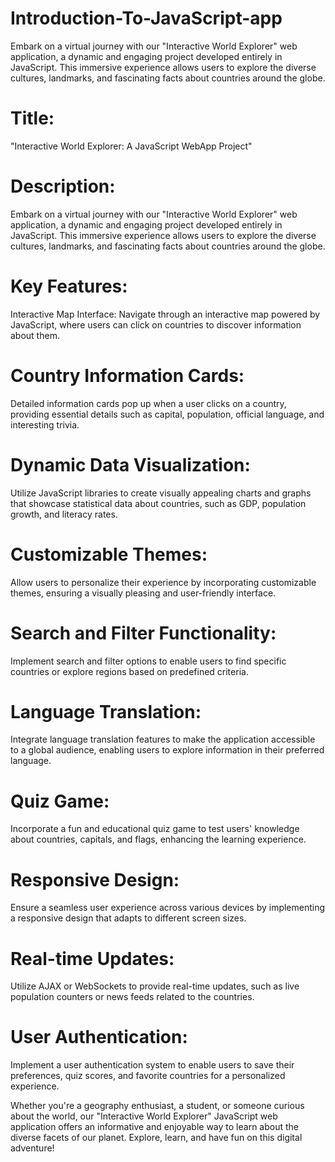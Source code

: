# Introduction-To-JavaScript-app
Embark on a virtual journey with our "Interactive World Explorer" web application, a dynamic and engaging project developed entirely in JavaScript. This immersive experience allows users to explore the diverse cultures, landmarks, and fascinating facts about countries around the globe.


# Title: 
"Interactive World Explorer: A JavaScript WebApp Project"

# Description:

Embark on a virtual journey with our "Interactive World Explorer" web application, a dynamic and engaging project developed entirely in JavaScript. This immersive experience allows users to explore the diverse cultures, landmarks, and fascinating facts about countries around the globe.

# Key Features:
Interactive Map Interface: Navigate through an interactive map powered by JavaScript, where users can click on countries to discover information about them.

# Country Information Cards:
Detailed information cards pop up when a user clicks on a country, providing essential details such as capital, population, official language, and interesting trivia.

# Dynamic Data Visualization: 
Utilize JavaScript libraries to create visually appealing charts and graphs that showcase statistical data about countries, such as GDP, population growth, and literacy rates.

# Customizable Themes:
Allow users to personalize their experience by incorporating customizable themes, ensuring a visually pleasing and user-friendly interface.

# Search and Filter Functionality:
Implement search and filter options to enable users to find specific countries or explore regions based on predefined criteria.

# Language Translation:
Integrate language translation features to make the application accessible to a global audience, enabling users to explore information in their preferred language.

# Quiz Game: 
Incorporate a fun and educational quiz game to test users' knowledge about countries, capitals, and flags, enhancing the learning experience.

# Responsive Design:
Ensure a seamless user experience across various devices by implementing a responsive design that adapts to different screen sizes.

# Real-time Updates:
Utilize AJAX or WebSockets to provide real-time updates, such as live population counters or news feeds related to the countries.

# User Authentication:
Implement a user authentication system to enable users to save their preferences, quiz scores, and favorite countries for a personalized experience.

Whether you're a geography enthusiast, a student, or someone curious about the world, our "Interactive World Explorer" JavaScript web application offers an informative and enjoyable way to learn about the diverse facets of our planet. Explore, learn, and have fun on this digital adventure!
